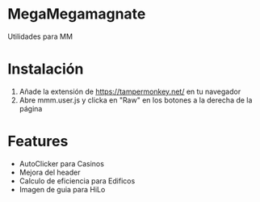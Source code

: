 # MegaMegamagnate

Utilidades para MM

# Instalación

1. Añade la extensión de https://tampermonkey.net/ en tu navegador
2. Abre mmm.user.js y clicka en "Raw" en los botones a la derecha de la página

# Features

- AutoClicker para Casinos
- Mejora del header
- Calculo de eficiencia para Edificos
- Imagen de guia para HiLo
